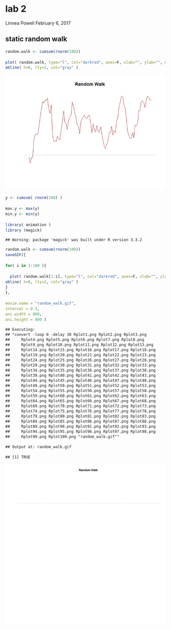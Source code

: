 lab 2
================
Linnea Powell
February 6, 2017

static random walk
------------------

``` r
random.walk <- cumsum(rnorm(100))
  
plot( random.walk, type="l", col="darkred", axes=F, xlab="", ylab="", main="Random Walk" )
abline( h=0, lty=2, col="gray" )
```

![](lab2_files/figure-markdown_github/unnamed-chunk-1-1.png)

``` r
y <- cumsum( rnorm(100) )

max.y <- max(y)
min.y <- min(y)

library( animation )
library (magick)
```

    ## Warning: package 'magick' was built under R version 3.3.2

``` r
random.walk <- cumsum(rnorm(100))
saveGIF({

for( i in 1:100 ){
  
  plot( random.walk[1:i], type="l", col="darkred", axes=F, xlab="", ylab="", main="Random Walk", xlim=range(1:100), ylim=c(min.y,max.y))
abline( h=0, lty=2, col="gray" )
}
},

movie.name = "random_walk.gif",  
interval = 0.3,        
ani.width = 800,         
ani.height = 800 )
```

    ## Executing: 
    ## "convert -loop 0 -delay 30 Rplot1.png Rplot2.png Rplot3.png
    ##     Rplot4.png Rplot5.png Rplot6.png Rplot7.png Rplot8.png
    ##     Rplot9.png Rplot10.png Rplot11.png Rplot12.png Rplot13.png
    ##     Rplot14.png Rplot15.png Rplot16.png Rplot17.png Rplot18.png
    ##     Rplot19.png Rplot20.png Rplot21.png Rplot22.png Rplot23.png
    ##     Rplot24.png Rplot25.png Rplot26.png Rplot27.png Rplot28.png
    ##     Rplot29.png Rplot30.png Rplot31.png Rplot32.png Rplot33.png
    ##     Rplot34.png Rplot35.png Rplot36.png Rplot37.png Rplot38.png
    ##     Rplot39.png Rplot40.png Rplot41.png Rplot42.png Rplot43.png
    ##     Rplot44.png Rplot45.png Rplot46.png Rplot47.png Rplot48.png
    ##     Rplot49.png Rplot50.png Rplot51.png Rplot52.png Rplot53.png
    ##     Rplot54.png Rplot55.png Rplot56.png Rplot57.png Rplot58.png
    ##     Rplot59.png Rplot60.png Rplot61.png Rplot62.png Rplot63.png
    ##     Rplot64.png Rplot65.png Rplot66.png Rplot67.png Rplot68.png
    ##     Rplot69.png Rplot70.png Rplot71.png Rplot72.png Rplot73.png
    ##     Rplot74.png Rplot75.png Rplot76.png Rplot77.png Rplot78.png
    ##     Rplot79.png Rplot80.png Rplot81.png Rplot82.png Rplot83.png
    ##     Rplot84.png Rplot85.png Rplot86.png Rplot87.png Rplot88.png
    ##     Rplot89.png Rplot90.png Rplot91.png Rplot92.png Rplot93.png
    ##     Rplot94.png Rplot95.png Rplot96.png Rplot97.png Rplot98.png
    ##     Rplot99.png Rplot100.png "random_walk.gif""

    ## Output at: random_walk.gif

    ## [1] TRUE

![](random_walk.gif)
